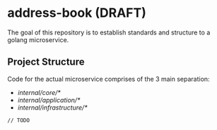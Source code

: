 # address-book (DRAFT)
The goal of this repository is to establish standards and structure to a golang microservice.

## Project Structure
Code for the actual microservice comprises of the 3 main separation:

* _internal/core/*_
* _internal/application/*_ 
* _internal/infrastructure/*_

`// TODO`